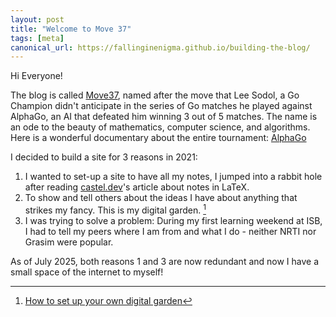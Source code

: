 ```yaml
---
layout: post
title: "Welcome to Move 37"
tags: [meta]
canonical_url: https://fallinginenigma.github.io/building-the-blog/
---
```

Hi Everyone!

The blog is called [Move37](https://www.wired.com/2016/03/sadness-beauty-watching-googles-ai-play-go/),  named after the move that Lee Sodol, a Go Champion didn't anticipate in the series of Go matches he played against AlphaGo, an AI that defeated him winning 3 out of 5 matches. The name is an ode to the beauty of mathematics, computer science, and algorithms. Here is a wonderful documentary about the entire tournament: [AlphaGo](https://www.youtube.com/watch?v=WXuK6gekU1Y)

I decided to build a site for 3 reasons in 2021:

1. I wanted to set-up a site to have all my notes, I jumped into a rabbit hole after reading [castel.dev](castel.dev)'s article about notes in LaTeX.
2. To show and tell others about the ideas I have about anything that strikes my fancy. This is my digital garden. [^1]
3. I was trying to solve a problem: During my first learning weekend at ISB, I had to tell my peers where I am from and what I do - neither NRTI nor Grasim were popular.

As of July 2025, both reasons 1 and 3 are now redundant and now I have a small space of the internet to myself!

[^1]: [How to set up your own digital garden](https://nesslabs.com/digital-garden-set-up)

